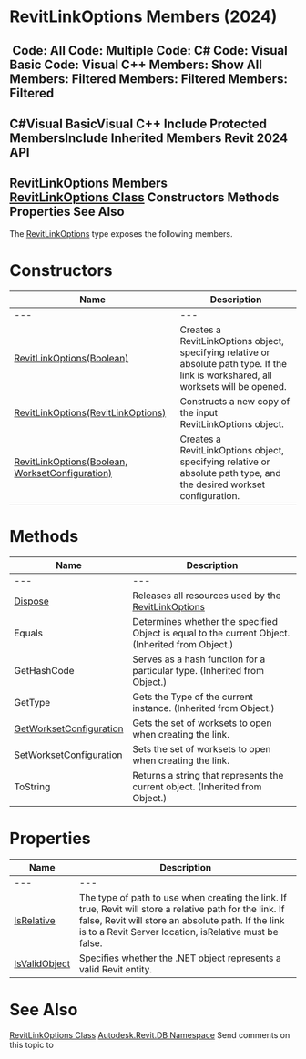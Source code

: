 # RevitLinkOptions Members (2024)

﻿
 Code: All Code: Multiple Code: C# Code: Visual Basic Code: Visual C++  Members: Show All Members: Filtered Members: Filtered Members: Filtered   
---  
C#Visual BasicVisual C++
Include Protected MembersInclude Inherited Members
Revit 2024 API  
---  
RevitLinkOptions Members  
[RevitLinkOptions Class](3f710983-5a4d-d515-a633-12b06a419b30.md "RevitLinkOptions Class") Constructors Methods Properties See Also  
---  
The [RevitLinkOptions](3f710983-5a4d-d515-a633-12b06a419b30.md "RevitLinkOptions Class") type exposes the following members.
# Constructors
| Name | Description |
| --- | --- |
| --- | --- | --- |
| [RevitLinkOptions(Boolean)](ec59e0c0-56ba-5bcd-3aa3-22150b152457.md "RevitLinkOptions Constructor \(Boolean\)") | Creates a RevitLinkOptions object, specifying relative or absolute path type. If the link is workshared, all worksets will be opened. |
| [RevitLinkOptions(RevitLinkOptions)](ad030ec8-39ae-6288-79e5-ca88e94ae0e4.md "RevitLinkOptions Constructor \(RevitLinkOptions\)") | Constructs a new copy of the input RevitLinkOptions object. |
| [RevitLinkOptions(Boolean, WorksetConfiguration)](920a3cc4-f50e-1ef2-b02b-d22a5e87b1e7.md "RevitLinkOptions Constructor \(Boolean, WorksetConfiguration\)") | Creates a RevitLinkOptions object, specifying relative or absolute path type, and the desired workset configuration. |

# Methods
| Name | Description |
| --- | --- |
| --- | --- | --- |
| [Dispose](3c90d55b-be33-3aad-a01c-3dc71407218f.md "Dispose Method") | Releases all resources used by the [RevitLinkOptions](3f710983-5a4d-d515-a633-12b06a419b30.md "RevitLinkOptions Class") |
| Equals | Determines whether the specified Object is equal to the current Object. (Inherited from Object.) |
| GetHashCode | Serves as a hash function for a particular type.  (Inherited from Object.) |
| GetType | Gets the Type of the current instance. (Inherited from Object.) |
| [GetWorksetConfiguration](a091318c-df88-1ebf-c442-e15e869b0ce4.md "GetWorksetConfiguration Method") | Gets the set of worksets to open when creating the link. |
| [SetWorksetConfiguration](8e0fe0c5-3dd9-806b-6e0d-d42f8d498be2.md "SetWorksetConfiguration Method") | Sets the set of worksets to open when creating the link. |
| ToString | Returns a string that represents the current object. (Inherited from Object.) |

# Properties
| Name | Description |
| --- | --- |
| --- | --- | --- |
| [IsRelative](a08a6ba9-264f-9842-b279-637a597f2ba8.md "IsRelative Property") | The type of path to use when creating the link. If true, Revit will store a relative path for the link. If false, Revit will store an absolute path. If the link is to a Revit Server location, isRelative must be false. |
| [IsValidObject](b1ae4903-d776-b583-5015-d3743fef7003.md "IsValidObject Property") | Specifies whether the .NET object represents a valid Revit entity. |

# See Also
[RevitLinkOptions Class](3f710983-5a4d-d515-a633-12b06a419b30.md "RevitLinkOptions Class")
[Autodesk.Revit.DB Namespace](87546ba7-461b-c646-cbb1-2cb8f5bff8b2.md "Autodesk.Revit.DB Namespace")
Send comments on this topic to 
